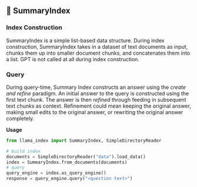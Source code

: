 ## 🔗 SummaryIndex

### Index Construction

SummaryIndex is a simple list-based data structure. During index construction, SummaryIndex takes in a dataset of text documents as input, chunks them up into smaller document chunks, and concatenates them into a list. GPT is not called at all during index construction.

### Query

During query-time, Summary Index constructs an answer using the _create and refine_ paradigm. An initial answer to the query is constructed using the first text chunk. The answer is then _refined_ through feeding in subsequent text chunks as context. Refinement could mean keeping the original answer, making small edits to the original answer, or rewriting the original answer completely.

**Usage**

```python
from llama_index import SummaryIndex, SimpleDirectoryReader

# build index
documents = SimpleDirectoryReader("data").load_data()
index = SummaryIndex.from_documents(documents)
# query
query_engine = index.as_query_engine()
response = query_engine.query("<question text>")
```
